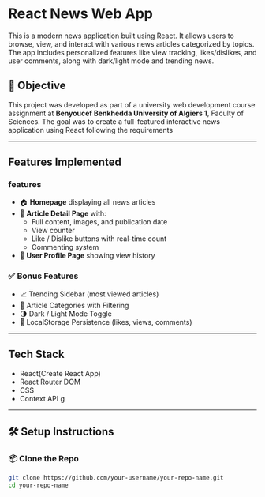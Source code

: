 # React News Web App

This is a modern news application built using React. It allows users to browse, view, and interact with various news articles categorized by topics. The app includes personalized features like view tracking, likes/dislikes, and user comments, along with dark/light mode and trending news.

## 🎯 Objective

This project was developed as part of a university web development course assignment at **Benyoucef Benkhedda University of Algiers 1**, Faculty of Sciences. The goal was to create a full-featured interactive news application using React following the requirements 

---

## Features Implemented
### features
- 🏠 **Homepage** displaying all news articles
- 📄 **Article Detail Page** with:
  - Full content, images, and publication date
  - View counter
  - Like / Dislike buttons with real-time count
  - Commenting system
- 🙍 **User Profile Page** showing view history

### ✅ Bonus Features
- 📈 Trending Sidebar (most viewed articles)
- 🧩 Article Categories with Filtering
- 🌗 Dark / Light Mode Toggle
- 💾 LocalStorage Persistence (likes, views, comments)

---

##  Tech Stack
- React(Create React App)
- React Router DOM 
- CSS
- Context API g

---

## 🛠️ Setup Instructions

### 📦 Clone the Repo
```bash
git clone https://github.com/your-username/your-repo-name.git
cd your-repo-name
